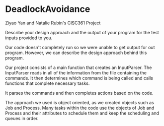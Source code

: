 # DeadlockAvoidance

Ziyao Yan and Natalie Rubin's CISC361 Project

Describe your design approach and the output of your program for the test inputs provided to you.

Our code doesn't completely run so we were unable to get output for out program. However, we can describe the design approach behind this program. 

Our project consists of a main function that creates an InputParser. The InputParser reads in all of the information from the file containing the commands. It then determines which command is being called and calls functions that complete necessary tasks.

It parses the commands and then completes actions based on the code.

The approach we used is object oriented, as we created objects such as Job and Process. Many tasks within the code use the objects of Job and Process and their attributes to schedule them and keep the scheduling and queues in order.

